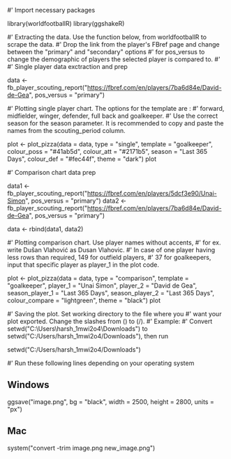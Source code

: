 #' Import necessary packages

library(worldfootballR)
library(ggshakeR)

#' Extracting the data. Use the function below, from worldfootballR to scrape the data.
#' Drop the link from the player's FBref page and change between the "primary" and "secondary" options 
#' for pos_versus to change the demographic of players the selected player is compared to.
#' 
#' Single player data exctraction and prep

data <- fb_player_scouting_report("https://fbref.com/en/players/7ba6d84e/David-de-Gea", pos_versus = "primary")

#' Plotting single player chart. The options for the template are :
#' forward, midfielder, winger, defender, full back and goalkeeper.
#' Use the correct season for the season parameter. It is recommended to copy and paste the names from the scouting_period column.  

plot <- plot_pizza(data = data, type = "single", template = "goalkeeper", 
                   colour_poss = "#41ab5d", colour_att = "#2171b5", season = "Last 365 Days", 
                   colour_def = "#fec44f", theme = "dark")
plot

#' Comparison chart data prep

data1 <- fb_player_scouting_report("https://fbref.com/en/players/5dcf3e90/Unai-Simon", pos_versus = "primary")
data2 <- fb_player_scouting_report("https://fbref.com/en/players/7ba6d84e/David-de-Gea", pos_versus = "primary")

data <- rbind(data1, data2)

#' Plotting comparison chart. Use player names without accents, 
#' for ex. write Dušan Vlahović as Dusan Vlahovic. 
#' In case of one player having less rows than required, 149 for outfield players,
#' 37 for goalkeepers, input that specific player as player_1 in the plot code.

plot <- plot_pizza(data = data, type = "comparison", template = "goalkeeper",
                   player_1 = "Unai Simon", player_2 = "David de Gea",
                   season_player_1 = "Last 365 Days", season_player_2 = "Last 365 Days",
                   colour_compare = "lightgreen", theme = "black")
plot

#' Saving the plot. Set working directory to the file where you 
#' want your plot exported. Change the slashes from (\) to (/).
#' Example:
#' Convert setwd("C:\Users\harsh_1mwi2o4\Downloads") to setwd("C:/Users/harsh_1mwi2o4/Downloads"), then run

setwd("C:/Users/harsh_1mwi2o4/Downloads")

#' Run these following lines depending on your operating system

## Windows

ggsave("image.png", bg = "black", width = 2500, height = 2800, units = "px")

## Mac

system("convert -trim image.png new_image.png")
